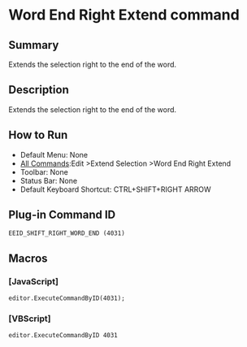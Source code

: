# Word End Right Extend command

## Summary

Extends the selection right to the end of the word.

## Description

Extends the selection right to the end of the word.

## How to Run

- Default Menu: None
- [All Commands](../tools/all_commands):Edit \>Extend Selection
\>Word End Right Extend
- Toolbar: None
- Status Bar: None
- Default Keyboard Shortcut: CTRL+SHIFT+RIGHT ARROW

## Plug-in Command ID

```
EEID_SHIFT_RIGHT_WORD_END (4031)```

## Macros

### \[JavaScript\]

```
editor.ExecuteCommandByID(4031);
```

### \[VBScript\]

```
editor.ExecuteCommandByID 4031
```
